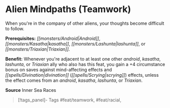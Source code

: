﻿---
cssclass: [feats]

---
# Alien Mindpaths (Teamwork)

When you're in the company of other aliens, your thoughts become difficult to follow.

**Prerequisites:** _[[monsters/Android|Android]]_, _[[monsters/Kasatha|kasatha]]_, _[[monsters/Lashunta|lashunta]]_, or _[[monsters/Triaxian|Triaxian]]_.

**Benefit:** Whenever you're adjacent to at least one other _android_, _kasatha_, _lashunta_, or _Triaxian_ ally who also has this feat, you gain a +4 circumstance bonus on saves against mind-affecting effects and _[[spells/Divination|divination]]_ (_[[spells/Scrying|scrying]]_) effects, unless the effect comes from an _android_, _kasatha_, _lashunta_, or _Triaxian_.

**Source** Inner Sea Races
>[!tags_panel]- Tags
> #feat/teamwork, #feat/racial, 